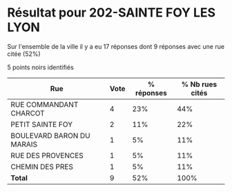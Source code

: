 # Résultat pour 202-SAINTE FOY LES LYON

Sur l'ensemble de la ville il y a eu 17 réponses dont 9 réponses avec une rue citée (52%)

5 points noirs identifiés

| Rue | Vote | % réponses | % Nb rues cités|
|-----|------|------------|----------------|
| RUE COMMANDANT CHARCOT | 4 | 23% | 44%|
| PETIT  SAINTE FOY | 2 | 11% | 22%|
| BOULEVARD BARON DU MARAIS | 1 | 5% | 11%|
| RUE DES PROVENCES | 1 | 5% | 11%|
| CHEMIN DES PRES | 1 | 5% | 11%|
| **Total** | 9 | 52% | 100%|
